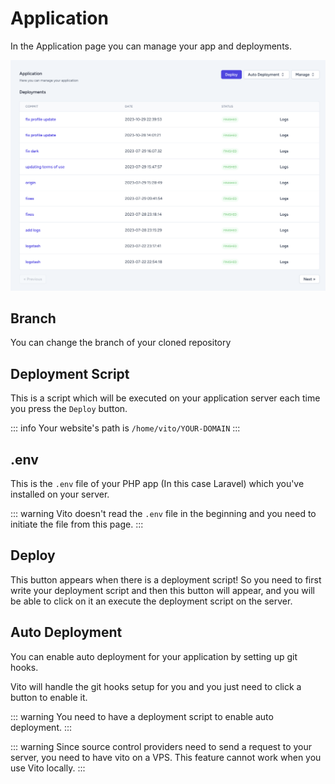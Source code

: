 # Application

In the Application page you can manage your app and deployments.

![Application](/sites/application.png)

## Branch

You can change the branch of your cloned repository

## Deployment Script

This is a script which will be executed on your application server each time you press the `Deploy` button.

::: info
Your website's path is `/home/vito/YOUR-DOMAIN`
:::

## .env

This is the `.env` file of your PHP app (In this case Laravel) which you've installed on your server.

::: warning
Vito doesn't read the `.env` file in the beginning and you need to initiate the file from this page.
:::

## Deploy

This button appears when there is a deployment script! So you need to first write your deployment script and then this
button will appear, and you will be able to click on it an execute the deployment script on the server.

## Auto Deployment

You can enable auto deployment for your application by setting up git hooks.

Vito will handle the git hooks setup for you and you just need to click a button to enable it.

::: warning
You need to have a deployment script to enable auto deployment.
:::

::: warning
Since source control providers need to send a request to your server, you need to have vito on a VPS. This feature
cannot work when you use Vito locally.
:::

